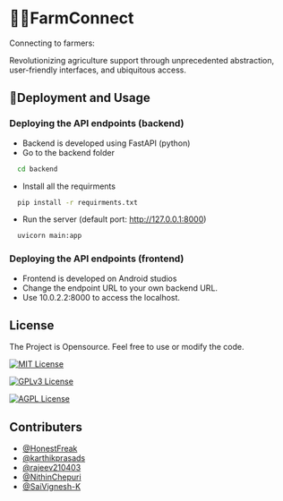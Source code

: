# 👨‍🌾FarmConnect
Connecting to farmers:

Revolutionizing agriculture support through unprecedented abstraction, user-friendly interfaces, and ubiquitous access.


## 🌾Deployment and Usage
### Deploying the API endpoints (backend)
- Backend is developed using FastAPI (python)
- Go to the backend folder 
```bash
  cd backend
```
- Install all the requirments
```bash
  pip install -r requirments.txt
```
- Run the server (default port: http://127.0.0.1:8000)
```bash
  uvicorn main:app
```

### Deploying the API endpoints (frontend)
- Frontend is developed on Android studios
- Change the endpoint URL to your own backend URL.
- Use 10.0.2.2:8000 to access the localhost.

## License

The Project is Opensource. Feel free to use or modify the code.

[![MIT License](https://img.shields.io/badge/License-MIT-green.svg)](https://choosealicense.com/licenses/mit/)

[![GPLv3 License](https://img.shields.io/badge/License-GPL%20v3-yellow.svg)](https://opensource.org/licenses/)

[![AGPL License](https://img.shields.io/badge/license-AGPL-blue.svg)](http://www.gnu.org/licenses/agpl-3.0)


## Contributers

- [@HonestFreak](https://www.github.com/HonestFreak)
- [@karthikprasads](https://github.com/karthikprasads)
- [@rajeev210403](https://github.com/rajeev210403)
- [@NithinChepuri](https://github.com/NithinChepuri)
- [@SaiVignesh-K](https://github.com/SaiVignesh-K)
